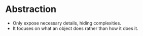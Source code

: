 # Abstraction

 - Only expose necessary details, hiding complexities.
 - It focuses on what an object does rather than how it does it.

